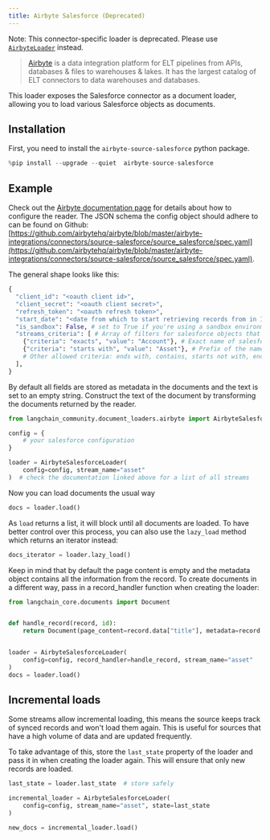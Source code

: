 ```yaml
---
title: Airbyte Salesforce (Deprecated)
---
```


Note: This connector-specific loader is deprecated. Please use [`AirbyteLoader`](/oss/integrations/document_loaders/airbyte) instead.

>[Airbyte](https://github.com/airbytehq/airbyte) is a data integration platform for ELT pipelines from APIs, databases & files to warehouses & lakes. It has the largest catalog of ELT connectors to data warehouses and databases.

This loader exposes the Salesforce connector as a document loader, allowing you to load various Salesforce objects as documents.



## Installation

First, you need to install the `airbyte-source-salesforce` python package.


```python
%pip install --upgrade --quiet  airbyte-source-salesforce
```

## Example

Check out the [Airbyte documentation page](https://docs.airbyte.com/integrations/sources/salesforce/) for details about how to configure the reader.
The JSON schema the config object should adhere to can be found on Github: [https://github.com/airbytehq/airbyte/blob/master/airbyte-integrations/connectors/source-salesforce/source_salesforce/spec.yaml](https://github.com/airbytehq/airbyte/blob/master/airbyte-integrations/connectors/source-salesforce/source_salesforce/spec.yaml).

The general shape looks like this:
```python
{
  "client_id": "<oauth client id>",
  "client_secret": "<oauth client secret>",
  "refresh_token": "<oauth refresh token>",
  "start_date": "<date from which to start retrieving records from in ISO format, e.g. 2020-10-20T00:00:00Z>",
  "is_sandbox": False, # set to True if you're using a sandbox environment
  "streams_criteria": [ # Array of filters for salesforce objects that should be loadable
    {"criteria": "exacts", "value": "Account"}, # Exact name of salesforce object
    {"criteria": "starts with", "value": "Asset"}, # Prefix of the name
    # Other allowed criteria: ends with, contains, starts not with, ends not with, not contains, not exacts
  ],
}
```

By default all fields are stored as metadata in the documents and the text is set to an empty string. Construct the text of the document by transforming the documents returned by the reader.


```python
from langchain_community.document_loaders.airbyte import AirbyteSalesforceLoader

config = {
    # your salesforce configuration
}

loader = AirbyteSalesforceLoader(
    config=config, stream_name="asset"
)  # check the documentation linked above for a list of all streams
```

Now you can load documents the usual way


```python
docs = loader.load()
```

As `load` returns a list, it will block until all documents are loaded. To have better control over this process, you can also use the `lazy_load` method which returns an iterator instead:


```python
docs_iterator = loader.lazy_load()
```

Keep in mind that by default the page content is empty and the metadata object contains all the information from the record. To create documents in a different way, pass in a record_handler function when creating the loader:


```python
from langchain_core.documents import Document


def handle_record(record, id):
    return Document(page_content=record.data["title"], metadata=record.data)


loader = AirbyteSalesforceLoader(
    config=config, record_handler=handle_record, stream_name="asset"
)
docs = loader.load()
```

## Incremental loads

Some streams allow incremental loading, this means the source keeps track of synced records and won't load them again. This is useful for sources that have a high volume of data and are updated frequently.

To take advantage of this, store the `last_state` property of the loader and pass it in when creating the loader again. This will ensure that only new records are loaded.


```python
last_state = loader.last_state  # store safely

incremental_loader = AirbyteSalesforceLoader(
    config=config, stream_name="asset", state=last_state
)

new_docs = incremental_loader.load()
```
